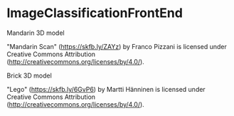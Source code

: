 # ImageClassificationFrontEnd

Mandarin 3D model

"Mandarin Scan" (https://skfb.ly/ZAYz) by Franco Pizzani is licensed under Creative Commons Attribution (http://creativecommons.org/licenses/by/4.0/).

Brick 3D model

"Lego" (https://skfb.ly/6GvP6) by Martti Hänninen is licensed under Creative Commons Attribution (http://creativecommons.org/licenses/by/4.0/).

